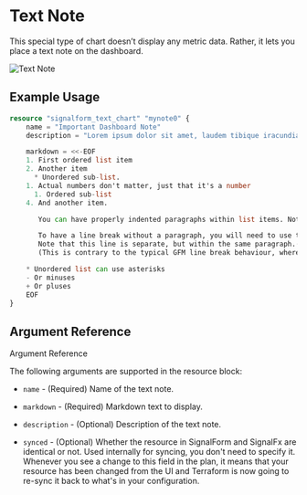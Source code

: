 # Text Note

This special type of chart doesn’t display any metric data. Rather, it lets you place a text note on the dashboard.

![Text Note](https://github.com/Yelp/terraform-provider-signalform/raw/master/docs/resources/text_note.png)


## Example Usage

```terraform
resource "signalform_text_chart" "mynote0" {
    name = "Important Dashboard Note"
    description = "Lorem ipsum dolor sit amet, laudem tibique iracundia at mea. Nam posse dolores ex, nec cu adhuc putent honestatis"

    markdown = <<-EOF
    1. First ordered list item
    2. Another item
      * Unordered sub-list.
    1. Actual numbers don't matter, just that it's a number
      1. Ordered sub-list
    4. And another item.

       You can have properly indented paragraphs within list items. Notice the blank line above, and the leading spaces (at least one, but we'll use three here to also align the raw Markdown).

       To have a line break without a paragraph, you will need to use two trailing spaces.⋅⋅
       Note that this line is separate, but within the same paragraph.⋅⋅
       (This is contrary to the typical GFM line break behaviour, where trailing spaces are not required.)

    * Unordered list can use asterisks
    - Or minuses
    + Or pluses
    EOF
}
```


## Argument Reference

Argument Reference

The following arguments are supported in the resource block:

* `name` - (Required) Name of the text note.
* `markdown` - (Required) Markdown text to display.

* `description` - (Optional) Description of the text note.
* `synced` - (Optional) Whether the resource in SignalForm and SignalFx are identical or not. Used internally for syncing, you don't need to specify it. Whenever you see a change to this field in the plan, it means that your resource has been changed from the UI and Terraform is now going to re-sync it back to what's in your configuration.
